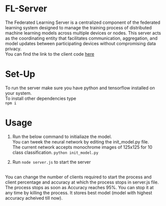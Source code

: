 # FL-Server
The Federated Learning Server is a centralized component of the federated learning system designed to manage the training process of distributed machine learning models across multiple devices or nodes. 
This server acts as the coordinating entity that facilitates communication, aggregation, and model updates between participating devices without compromising data privacy.
<br/>
You can find the link to the client code <a href="https://github.com/bargavkoduri/FL-Client">here</a>

# Set-Up
To run the server make sure you have python and tensorflow installed on your system.
<br/>
To install other dependencies type
<br/>
``` npm i ```

# Usage
1) Run the below command to initialiaze the model. 
<br/>You can tweek the neural network by editing the init_model.py file.<br/>
The current network accepts monochrome images of 125x125 for 10 class classification. 
```python init_model.py```

2) Run ```node server.js``` to start the server <br/>
<br/>
You can change the number of clients required to start the process and client percentage and accuracy at which the process stops in server.js file. The process stops as soon as Accuracy reaches 95%.
You can stop it at any time by killing the process. It stores best model (model with highest accuracy acheived till now).
